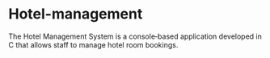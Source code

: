 # Hotel-management
The Hotel Management System is a console‑based application developed in C that allows staff to manage hotel room bookings.
